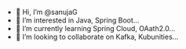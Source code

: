 - 👋 Hi, I’m @sanujaG
- 👀 I’m interested in Java, Spring Boot...
- 🌱 I’m currently learning Spring Cloud, OAath2.0...
- 💞️ I’m looking to collaborate on Kafka, Kubunities...

<!---
sanujaG/sanujaG is a ✨ special ✨ repository because its `README.md` (this file) appears on your GitHub profile.
You can click the Preview link to take a look at your changes.
--->
